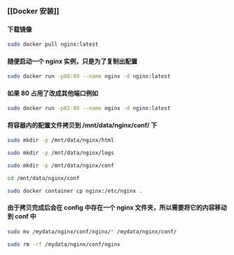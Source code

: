 ### [[Docker 安装]]

#### 下载镜像
```bash
sudo docker pull nginx:latest
```

#### 随便启动一个 nginx 实例，只是为了复制出配置
```bash
sudo docker run -p80:80 --name nginx -d nginx:latest
```
#### 如果 80 占用了改成其他端口例如
```bash
sudo docker run -p82:80 --name nginx -d nginx:latest
```
#### 将容器内的配置文件拷贝到 /mnt/data/nginx/conf/ 下
```bash
sudo mkdir -p /mnt/data/nginx/html
```
```bash
sudo mkdir -p /mnt/data/nginx/logs
```
```bash
sudo mkdir -p /mnt/data/nginx/conf
```
```bash
cd /mnt/data/nginx/conf
```
```bash
sudo docker container cp nginx:/etc/nginx .
```
#### 由于拷贝完成后会在 config 中存在一个 nginx 文件夹，所以需要将它的内容移动到 conf 中
```bash
sudo mv /mydata/nginx/conf/nginx/* /mydata/nginx/conf/
```
```bash
sudo rm -rf /mydata/nginx/conf/nginx
```
